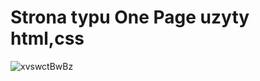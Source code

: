 # Strona typu One Page uzyty html,css
![xvswctBwBz](https://user-images.githubusercontent.com/81171876/161404390-b24a91fb-f050-429b-88e0-d9b5ac041f9e.jpg)
